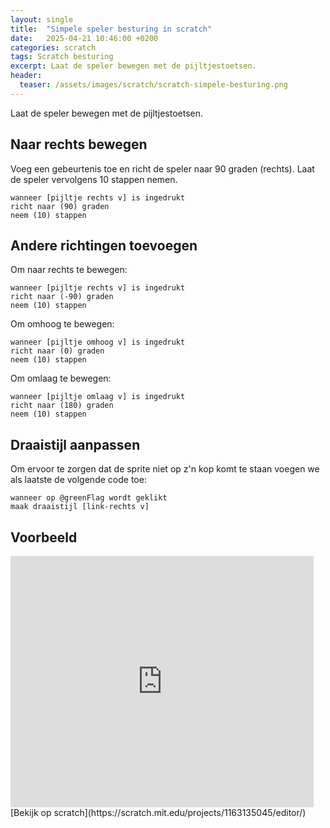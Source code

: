 ```yaml
---
layout: single
title:  "Simpele speler besturing in scratch"
date:   2025-04-21 10:46:00 +0200
categories: scratch
tags: Scratch besturing
excerpt: Laat de speler bewegen met de pijltjestoetsen.
header:
  teaser: /assets/images/scratch/scratch-simpele-besturing.png
---
```


Laat de speler bewegen met de pijltjestoetsen.

## Naar rechts bewegen

Voeg een gebeurtenis toe en richt de speler naar 90 graden (rechts). Laat de speler vervolgens 10 stappen nemen.

```scratch
wanneer [pijltje rechts v] is ingedrukt
richt naar (90) graden
neem (10) stappen
```

## Andere richtingen toevoegen

Om naar rechts te bewegen:

```scratch
wanneer [pijltje rechts v] is ingedrukt
richt naar (-90) graden
neem (10) stappen
```

Om omhoog te bewegen:
```scratch
wanneer [pijltje omhoog v] is ingedrukt
richt naar (0) graden
neem (10) stappen
```

Om omlaag te bewegen:
```scratch
wanneer [pijltje omlaag v] is ingedrukt
richt naar (180) graden
neem (10) stappen
```

## Draaistijl aanpassen

Om ervoor te zorgen dat de sprite niet op z'n kop komt te staan voegen we als laatste de volgende code toe:

```scratch
wanneer op @greenFlag wordt geklikt
maak draaistijl [link-rechts v]
```

## Voorbeeld

<iframe src="https://scratch.mit.edu/projects/1163135045/embed" allowtransparency="true" width="485" height="402" frameborder="0" scrolling="no" allowfullscreen></iframe>
[Bekijk op scratch](https://scratch.mit.edu/projects/1163135045/editor/)